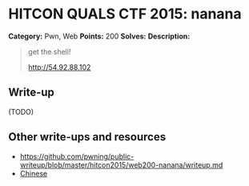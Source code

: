# HITCON QUALS CTF 2015: nanana

**Category:** Pwn, Web
**Points:** 200
**Solves:** 
**Description:**

> get the shell!
>
> <http://54.92.88.102>


## Write-up

(TODO)

## Other write-ups and resources

* <https://github.com/pwning/public-writeup/blob/master/hitcon2015/web200-nanana/writeup.md>
* [Chinese](http://drops.wooyun.org/web/9845)
